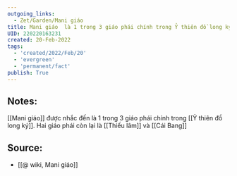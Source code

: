```yaml
---
outgoing_links:
  - Zet/Garden/Mani giáo
title: Mani giáo  là 1 trong 3 giáo phái chính trong Ỷ thiên đồ long ký
UID: 220220163231
created: 20-Feb-2022
tags:
  - 'created/2022/Feb/20'
  - 'evergreen'
  - 'permanent/fact'
publish: True
---
```

## Notes:
[[Mani giáo]] được nhắc đến là 1 trong 3 giáo phái chính trong [[Ỷ thiên đồ long ký]]. Hai giáo phái còn lại là [[Thiếu lâm]] và [[Cái Bang]]

## Source:
- [[@ wiki, Mani giáo]]



